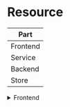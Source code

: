 # Resource

|Part     |
|-----    |
|Frontend |
|Service  |
|Backend  |
|Store    |

<details>

<summary>Frontend</summary>

### UI
- [tabler](https://github.com/tabler/tabler)

</details>
